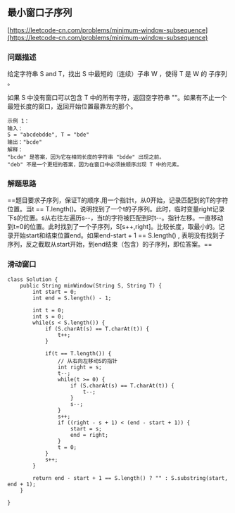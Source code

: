 ## 最小窗口子序列
[https://leetcode-cn.com/problems/minimum-window-subsequence](https://leetcode-cn.com/problems/minimum-window-subsequence)

### 问题描述
给定字符串 S and T，找出 S 中最短的（连续）子串 W ，使得 T 是 W 的 子序列 。

如果 S 中没有窗口可以包含 T 中的所有字符，返回空字符串 ""。如果有不止一个最短长度的窗口，返回开始位置最靠左的那个。

```
示例 1：
输入：
S = "abcdebdde", T = "bde"
输出："bcde"
解释：
"bcde" 是答案，因为它在相同长度的字符串 "bdde" 出现之前。
"deb" 不是一个更短的答案，因为在窗口中必须按顺序出现 T 中的元素。
```
### 解题思路
==题目要求子序列，保证T的顺序.用一个指针t，从0开始，记录匹配到的T的字符位置。当t == T.length()。说明找到了一个t的子序列。此时，临时变量right记录下s的位置。s从右往左遍历s--，当t的字符被匹配到时t--。指针左移。一直移动到t=0的位置。此时找到了一个子序列，S[s++,right]。比较长度，取最小的。记录开始start和结束位置end。如果end-start + 1 == S.length() , 表明没有找到子序列，反之截取从start开始，到end结束（包含）的子序列，即位答案。==

### 滑动窗口
```
class Solution {
    public String minWindow(String S, String T) {
        int start = 0;
        int end = S.length() - 1;

        int t = 0;
        int s = 0;
        while(s < S.length()) {
            if (S.charAt(s) == T.charAt(t)) {
                t++;
            }

            if(t == T.length()) {
                // 从右向左移动S的指针
                int right = s;
                t--;
                while(t >= 0) {
                    if (S.charAt(s) == T.charAt(t)) {
                        t--;
                    }
                    s--;
                }
                s++;
                if ((right - s + 1) < (end - start + 1)) {
                    start = s;
                    end = right;
                }
                t = 0;
            }
            s++;
        }

        return end - start + 1 == S.length() ? "" : S.substring(start, end + 1);
    }
    
}
```
